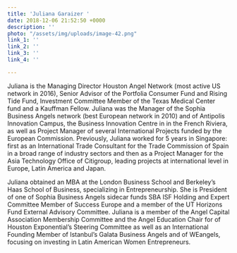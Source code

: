 ```yaml
---
title: 'Juliana Garaizer '
date: 2018-12-06 21:52:50 +0000
description: ''
photo: "/assets/img/uploads/image-42.png"
link_1: ''
link_2: ''
link_3: ''
link_4: ''

---
```

Juliana is the Managing Director Houston Angel Network (most active US network in 2016), Senior Advisor of the Portfolia Consumer Fund and Rising Tide Fund, Investment Committee Member of the Texas Medical Center fund and a Kauffman Fellow. Juliana was the Manager of the Sophia Business Angels network (best European network in 2010) and of Antipolis Innovation Campus, the Business Innovation Centre in in the French Riviera, as well as Project Manager of several International Projects funded by the European Commission. Previously, Juliana worked for 5 years in Singapore: first as an International Trade Consultant for the Trade Commission of Spain in a broad range of industry sectors and then as a Project Manager for the Asia Technology Office of Citigroup, leading projects at international level in Europe, Latin America and Japan. 

Juliana obtained an MBA at the London Business School and Berkeley’s Haas School of Business, specializing in Entrepreneurship. She is President of one of Sophia Business Angels sidecar funds SBA ISF Holding and Expert Committee Member of Success Europe and a member of the UT Horizons Fund External Advisory Committee. Juliana is a member of the Angel Capital Association Membership Committee and the Angel Education Chair for of Houston Exponential’s Steering Committee as well as an International Founding Member of Istanbul’s Galata Business Angels and of WEangels, focusing on investing in Latin American Women Entrepreneurs.